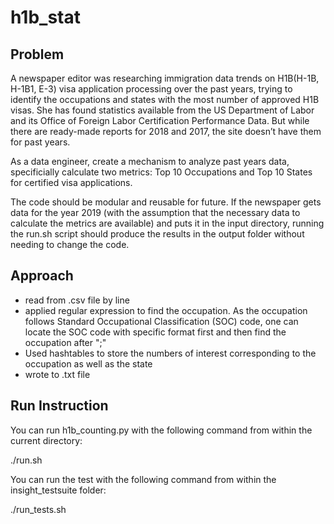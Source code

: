 # h1b_stat
## Problem
A newspaper editor was researching immigration data trends on H1B(H-1B, H-1B1, E-3) visa application processing over the past years, trying to identify the occupations and states with the most number of approved H1B visas. She has found statistics available from the US Department of Labor and its Office of Foreign Labor Certification Performance Data. But while there are ready-made reports for 2018 and 2017, the site doesn’t have them for past years.

As a data engineer, create a mechanism to analyze past years data, specificially calculate two metrics: Top 10 Occupations and Top 10 States for certified visa applications.

The code should be modular and reusable for future. If the newspaper gets data for the year 2019 (with the assumption that the necessary data to calculate the metrics are available) and puts it in the input directory, running the run.sh script should produce the results in the output folder without needing to change the code.

## Approach
* read from .csv file by line
* applied regular expression to find the occupation. As the occupation follows Standard Occupational Classification (SOC) code, one can locate the SOC code with specific format first and then find the occupation after ";"
* Used hashtables to store the numbers of interest corresponding to the occupation as well as the state
* wrote to .txt file

## Run Instruction
You can run h1b_counting.py with the following command from within the current directory:

./run.sh 


You can run the test with the following command from within the insight_testsuite folder:

./run_tests.sh 



